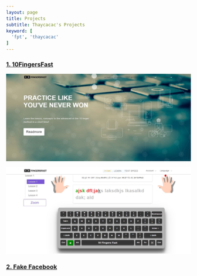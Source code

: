 ```yaml
---
layout: page
title: Projects
subtitle: Thaycacac's Projects
keyword: [
  'fpt', 'thaycacac'
]
---
```


### [1. 10FingersFast](https://fingersfast.herokuapp.com/)

![10 Fingers Fast](/assets/img/projects/0.JPG)

![10 Fingers Fast](/assets/img/projects/1.JPG)

### [2. Fake Facebook](https://fbvn.netlify.com/)
